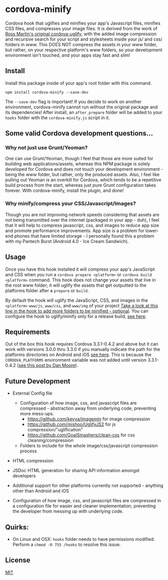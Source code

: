# cordova-minify

Cordova hook that uglifies and minifies your app's Javascript files, minifies CSS files, and compresses your image files. It is derived from the work of [Ross Martin's original cordova-uglify](https://github.com/rossmartin/cordova-uglify), with the added image compression and recursive search for your script and stylesheets inside your js/ and css/ folders in www. This DOES NOT compress the assets in your www folder, but rather, on your respective platform's www folders, so your development environment isn't touched, and your apps stay fast and slim!

## Install
Install this package inside of your app's root folder with this command.
```
npm install cordova-minify --save-dev
```
The `--save-dev` flag is important! If you decide to work on another environment, cordova-minify cannot run without the original package and its dependencies! After install, an `after_prepare` folder will be added to your `hooks` folder with the `cordova-minify.js` script in it.

## Some valid Cordova development questions...

### Why not just use Grunt/Yeoman?
One can use Grunt/Yeoman, though I feel that those are more suited for building web applications/assets, whereas this NPM package is solely developed for Cordova and does not touch your development environment - being the www folder, but rather, only the produced assets. Also, I feel like pulling out Yeoman is an overkill for Cordova, which tends to be a repetitive build process from the start, whereas just pure Grunt configuration takes forever. With cordova-minify, install the plugin, and done!

### Why minify/compress your CSS/Javascript/Images?
Though you are not improving network speeds considering that assets are not being transmitted over the internet (packaged in your app - duh), I feel that it will help to compress javascript, css, and images to reduce app size and promote performance improvements. App size is a problem for lower-end phones that have limited storage - I personally found this a problem with my Pantech Burst (Android 4.0 - Ice Cream Sandwich).

## Usage
Once you have this hook installed it will compress your app's JavaScript and CSS when you run a `cordova prepare <platform>` or `cordova build <platform>` command.  This hook does not change your assets that live in the root www folder; it will uglify the assets that get outputted to the platforms folder after a `prepare` or `build`.

By default the hook will uglify the JavaScript, CSS, and images in the `<platform>` `www/js`, `www/css`, and `www/img` of your project [Take a look at this line in the hook to add more folders to be minified - optional](https://github.com/alastairparagas/cordova-minify/blob/master/after_prepare/cordova-minify.js#l35). You can configure the hook to uglify/minify only for a release build, [see here](https://github.com/alastairparagas/cordova-minify/blob/master/after_prepare/cordova-minify.js#l17).

## Requirements
Out of the box this hook requires Cordova 3.3.1-0.4.2 and above but it can work with versions 3.0.0 thru 3.3.0 if you manually indicate the path for the platforms directories on Android and iOS [see here](https://github.com/alastairparagas/cordova-minify/blob/master/after_prepare/cordova-minify.js#l17).  This is because the `CORDOVA_PLATFORMS` environment variable was not added until version 3.3.1-0.4.2 ([see this post by Dan Moore](http://www.mooreds.com/wordpress/archives/1425)).

## Future Development
* External Config file
    * Configuration of how image, css, and javascript files are compressed - abstraction away from underlying code, preventing more mess-ups.
        * https://github.com/kevva/imagemin for image compression
        * https://github.com/mishoo/UglifyJS2 for js compression/"uglification"
        * https://github.com/GoalSmashers/clean-css for css cleaning/compression
    * Folders to include for the whole image/css/javascript compression process
* HTML compression
* JSDoc HTML generation for sharing API information amongst developers
* Additional support for other platforms currently not supported - anything other than Android and iOS
        
        
* Configuration of how image, css, and javascript files are compressed in a configuration file for easier and cleaner implementation, preventing the developer from messing up with underlying code.

## Quirks:
* On Linux and OSX: `hooks` folder needs to have permissions modified.  Perform a `chmod -R 755 /hooks` to resolve this issue.

## License
[MIT](https://github.com/alastairparagas/cordova-minify/blob/master/LICENSE)
